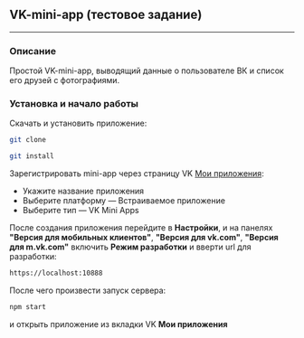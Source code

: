 ## VK-mini-app (тестовое задание)

---

### Описание

Простой VK-mini-app, выводящий данные о пользователе ВК и список его друзей с фотографиями.

### Установка и начало работы

Скачать и установить приложение:

```bash
git clone
```

```bash
git install
```

Зарегистрировать mini-app через страницу VK [Мои приложения](https://vk.com/away.php?to=https://vk.com/apps?act=manage):

- Укажите название приложения
- Выберите платформу — Встраиваемое приложение
- Выберите тип — VK Mini Apps

После создания приложения перейдите в **Настройки**, и на панелях **"Версия для мобильных клиентов"**, **"Версия для vk.com"**, **"Версия для m.vk.com"** включить **Режим разработки** и вверти url для разработки:

```bash
https://localhost:10888
```

После чего произвести запуск сервера:

```bash
npm start
```

и открыть приложение из вкладки VK **Мои приложения**
